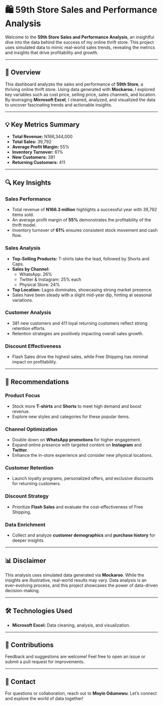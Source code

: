 # 🛍️ 59th Store Sales and Performance Analysis

Welcome to the **59th Store Sales and Performance Analysis**, an insightful dive into the data behind the success of my online thrift store. This project uses simulated data to mimic real-world sales trends, revealing the metrics and insights that drive profitability and growth.

---

## 📖 **Overview**

This dashboard analyzes the sales and performance of **59th Store**, a thriving online thrift store. Using data generated with **Mockaroo**, I explored key variables such as cost price, selling price, sales channels, and location. By leveraging **Microsoft Excel**, I cleaned, analyzed, and visualized the data to uncover fascinating trends and actionable insights.

---

## 💡 **Key Metrics Summary**
- **Total Revenue:** N166,344,000  
- **Total Sales:** 39,792  
- **Average Profit Margin:** 55%  
- **Inventory Turnover:** 61%  
- **New Customers:** 381  
- **Returning Customers:** 411  

---

## 🔍 **Key Insights**

### **Sales Performance**
- Total revenue of **N166.3 million** highlights a successful year with 39,792 items sold.  
- An average profit margin of **55%** demonstrates the profitability of the thrift model.  
- Inventory turnover of **61%** ensures consistent stock movement and cash flow.  

### **Sales Analysis**
- **Top-Selling Products:** T-shirts take the lead, followed by Shorts and Caps.  
- **Sales by Channel:**  
  - WhatsApp: 26%  
  - Twitter & Instagram: 25% each  
  - Physical Store: 24%  
- **Top Location:** Lagos dominates, showcasing strong market presence.  
- Sales have been steady with a slight mid-year dip, hinting at seasonal variations.  

### **Customer Analysis**
- 381 new customers and 411 loyal returning customers reflect strong retention efforts.  
- Retention strategies are positively impacting overall sales growth.  

### **Discount Effectiveness**
- Flash Sales drive the highest sales, while Free Shipping has minimal impact on profitability.  

---

## 🎯 **Recommendations**

### **Product Focus**
- Stock more **T-shirts** and **Shorts** to meet high demand and boost revenue.  
- Explore new styles and categories for these popular items.  

### **Channel Optimization**
- Double down on **WhatsApp promotions** for higher engagement.  
- Expand online presence with targeted content on **Instagram** and **Twitter**.  
- Enhance the in-store experience and consider new physical locations.  

### **Customer Retention**
- Launch loyalty programs, personalized offers, and exclusive discounts for returning customers.  

### **Discount Strategy**
- Prioritize **Flash Sales** and evaluate the cost-effectiveness of Free Shipping.  

### **Data Enrichment**
- Collect and analyze **customer demographics** and **purchase history** for deeper insights.  

---

## 📊 **Disclaimer**
This analysis uses simulated data generated via **Mockaroo**. While the insights are illustrative, real-world results may vary. Data analysis is an ever-evolving process, and this project showcases the power of data-driven decision-making.

---

## 🛠️ **Technologies Used**
- **Microsoft Excel:** Data cleaning, analysis, and visualization.  

---

## 🤝 **Contributions**
Feedback and suggestions are welcome! Feel free to open an issue or submit a pull request for improvements.  

---

## 📩 **Contact**
For questions or collaboration, reach out to **Moyin Odumewu**. Let’s connect and explore the world of data together!
